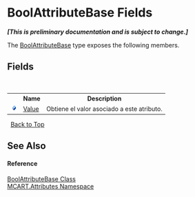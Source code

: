 # BoolAttributeBase Fields
 _**\[This is preliminary documentation and is subject to change.\]**_

The <a href="5532283d-ae90-777d-6d31-d82eff8cff30">BoolAttributeBase</a> type exposes the following members.


## Fields
&nbsp;<table><tr><th></th><th>Name</th><th>Description</th></tr><tr><td>![Public field](media/pubfield.gif "Public field")</td><td><a href="785639e0-6bc3-fc1a-eca3-6ba9f3eb56f6">Value</a></td><td>
Obtiene el valor asociado a este atributo.</td></tr></table>&nbsp;
<a href="#boolattributebase-fields">Back to Top</a>

## See Also


#### Reference
<a href="5532283d-ae90-777d-6d31-d82eff8cff30">BoolAttributeBase Class</a><br /><a href="149c1cbf-2082-5e41-e423-c506e9b98202">MCART.Attributes Namespace</a><br />